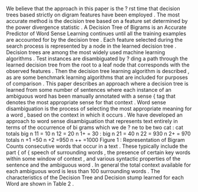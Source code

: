 We believe that the approach in this paper is the ? rst time that decision trees based strictly on digram features have been employed . 
The most accurate method is the decision tree based on a feature set determined by the power divergence statistic . 
A Decision Tree of Bigrams is an Accurate Predictor of Word Sense
Learning continues until all the training examples are accounted for by the decision tree . 
Each feature selected during the search process is represented by a node in the learned decision tree . 
Decision trees are among the most widely used machine learning algorithms . 
Test instances are disambiguated by ? ding a path through the learned decision tree from the root to a leaf node that corresponds with the observed features . 
Then the decision tree learning algorithm is described , as are some benchmark learning algorithms that are included for purposes of comparison . 
This paper describes an approach where a decision tree is learned from some number of sentences where each instance of an ambiguous word has been manually annotated with a sense { tag that denotes the most appropriate sense for that context . 
Word sense disambiguation is the process of selecting the most appropriate meaning for a word , based on the context in which it occurs . 
We have developed an approach to word sense disambiguation that represents text entirely in terms of the occurrence of bi grams which we de ? ne to be two cat : cat totals big n 11 = 10 n 12 = 20 n 1+ = 30 : big n 21 = 40 n 22 = 930 n 2+ = 970 totals n +1 =50 n +2 =950 n ++ =1000 Figure 1 : Representation of Bigram Counts consecutive words that occur in a text . 
These typically include the part { of { speech of surrounding words , the presence of certain key words within some window of context , and various syntactic properties of the sentence and the ambiguous word . 
In general the total context available for each ambiguous word is less than 100 surrounding words . 
The characteristics of the Decision Tree and Decision stump learned for each Word are shown in Table 2 . 
